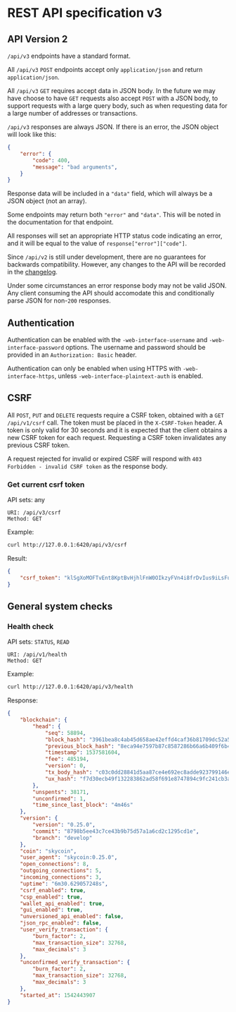 # REST API specification v3

## API Version 2

`/api/v3` endpoints have a standard format.

All `/api/v3` `POST` endpoints accept only `application/json` and return `application/json`.

All `/api/v3` `GET` requires accept data in JSON body.
In the future we may have choose to have `GET` requests also accept `POST` with a JSON body,
to support requests with a large query body, such as when requesting data for a large number
of addresses or transactions.

`/api/v3` responses are always JSON. If there is an error, the JSON object will
look like this:

```json
{
    "error": {
        "code": 400,
        "message": "bad arguments",
    }
}
```

Response data will be included in a `"data"` field, which will always be a JSON object (not an array).

Some endpoints may return both `"error"` and `"data"`. This will be noted in the documentation for that endpoint.

All responses will set an appropriate HTTP status code indicating an error, and it will be equal to the value of `response["error"]["code"]`.

Since `/api/v2` is still under development, there are no guarantees for backwards compatibility.
However, any changes to the API will be recorded in the [changelog](../../CHANGELOG.md).

Under some circumstances an error response body may not be valid JSON.
Any client consuming the API should accomodate this and conditionally parse JSON for non-`200` responses.

## Authentication

Authentication can be enabled with the `-web-interface-username` and `-web-interface-password` options.
The username and password should be provided in an `Authorization: Basic` header.

Authentication can only be enabled when using HTTPS with `-web-interface-https`, unless `-web-interface-plaintext-auth` is enabled.

## CSRF

All `POST`, `PUT` and `DELETE` requests require a CSRF token, obtained with a `GET /api/v1/csrf` call.
The token must be placed in the `X-CSRF-Token` header. A token is only valid
for 30 seconds and it is expected that the client obtains a new CSRF token
for each request. Requesting a CSRF token invalidates any previous CSRF token.

A request rejected for invalid or expired CSRF will respond with `403 Forbidden - invalid CSRF token`
as the response body.

### Get current csrf token

API sets: any

```
URI: /api/v3/csrf
Method: GET
```

Example:

```sh
curl http://127.0.0.1:6420/api/v3/csrf
```

Result:

```json
{
    "csrf_token": "klSgXoMOFTvEnt8KptBvHjhlFnW0OIkzyFVn4i8frDvIus9iLsFukqA9sM9Rxf3pLZHRLr82vBQxTq50vbYA8g"
}
```


## General system checks

### Health check

API sets: `STATUS`, `READ`

```
URI: /api/v1/health
Method: GET
```

Example:

```sh
curl http://127.0.0.1:6420/api/v3/health
```

Response:

```json
{
    "blockchain": {
        "head": {
            "seq": 58894,
            "block_hash": "3961bea8c4ab45d658ae42effd4caf36b81709dc52a5708fdd4c8eb1b199a1f6",
            "previous_block_hash": "8eca94e7597b87c8587286b66a6b409f6b4bf288a381a56d7fde3594e319c38a",
            "timestamp": 1537581604,
            "fee": 485194,
            "version": 0,
            "tx_body_hash": "c03c0dd28841d5aa87ce4e692ec8adde923799146ec5504e17ac0c95036362dd",
            "ux_hash": "f7d30ecb49f132283862ad58f691e8747894c9fc241cb3a864fc15bd3e2c83d3"
        },
        "unspents": 38171,
        "unconfirmed": 1,
        "time_since_last_block": "4m46s"
    },
    "version": {
        "version": "0.25.0",
        "commit": "8798b5ee43c7ce43b9b75d57a1a6cd2c1295cd1e",
        "branch": "develop"
    },
    "coin": "skycoin",
    "user_agent": "skycoin:0.25.0",
    "open_connections": 8,
    "outgoing_connections": 5,
    "incoming_connections": 3,
    "uptime": "6m30.629057248s",
    "csrf_enabled": true,
    "csp_enabled": true,
    "wallet_api_enabled": true,
    "gui_enabled": true,
    "unversioned_api_enabled": false,
    "json_rpc_enabled": false,
    "user_verify_transaction": {
        "burn_factor": 2,
        "max_transaction_size": 32768,
        "max_decimals": 3
    },
    "unconfirmed_verify_transaction": {
        "burn_factor": 2,
        "max_transaction_size": 32768,
        "max_decimals": 3
    },
    "started_at": 1542443907
}
```
